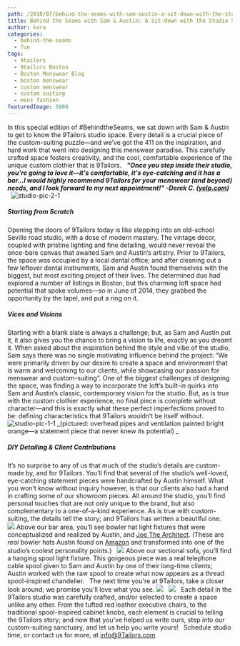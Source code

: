 ```yaml
---
path: /2018/07/behind-the-seams-with-sam-austin-a-sit-down-with-the-studio-space/
title: Behind the Seams with Sam & Austin: A Sit-down with the Studio Space
author: kara
categories: 
  - behind-the-seams
  - fun
tags: 
  - 9tailors
  - 9tailors Boston
  - Boston Menswear Blog
  - boston menswear
  - custom menswear
  - custom suiting
  - mens fashion
featuredImage: 5808
---
```

In this special edition of #BehindtheSeams, we sat down with Sam & Austin to get to know the 9Tailors studio space. Every detail is a crucial piece of the custom-suiting puzzle—and we’ve got the 411 on the inspiration, and hard work that went into designing this menswear paradise. This carefully crafted space fosters creativity, and the cool, comfortable experience of the unique custom clothier that is 9Tailors.   **_"Once you step inside their studio, you're going to love it—it's comfortable, it's eye-catching and it has a bar...I would highly recommend 9Tailors for your menswear (and beyond) needs, and I look forward to my next appointment!" -Derek C. ([yelp.com](https://www.yelp.com/biz/9tailors-boston?hrid=UCv0xhMipce6wwzIsV4yVA&rh_type=phrase&rh_ident=sam))_**   ![studio-pic-2-1](http://blog.9tailors.com/uploads/2018/07/studio-pic-2-1-768x1024.jpg)  

##### Starting from Scratch

Opening the doors of 9Tailors today is like stepping into an old-school Seville road studio, with a dose of modern mastery. The vintage décor, coupled with pristine lighting and fine detailing, would never reveal the once-bare canvas that awaited Sam and Austin’s artistry. Prior to 9Tailors, the space was occupied by a local dental office; and after cleaning out a few leftover dental instruments, Sam and Austin found themselves with the biggest, but most exciting project of their lives. The determined duo had explored a number of listings in Boston, but this charming loft space had potential that spoke volumes—so in June of 2014, they grabbed the opportunity by the lapel, and put a ring on it.  

##### Vices and Visions

Starting with a blank slate is always a challenge; but, as Sam and Austin put it, it also gives you the chance to bring a vision to life, exactly as you dreamt it. When asked about the inspiration behind the style and vibe of the studio, Sam says there was no single motivating influence behind the project: “We were primarily driven by our desire to create a space and environment that is warm and welcoming to our clients, while showcasing our passion for menswear and custom-suiting”. One of the biggest challenges of designing the space, was finding a way to incorporate the loft’s built-in quirks into Sam and Austin’s classic, contemporary vision for the studio. But, as is true with the custom clothier experience, no final piece is complete without character—and this is exactly what these perfect imperfections proved to be: defining characteristics that 9Tailors wouldn’t be itself without. ![studio-pic-1-1](http://blog.9tailors.com/uploads/2018/07/studio-pic-1-1-768x1024.jpg) _(pictured: overhead pipes and ventilation painted bright orange—a statement piece that never knew its potential) _  

##### DIY Detailing & Client Contributions

It’s no surprise to any of us that much of the studio’s details are custom-made by, and for 9Tailors. You’ll find that several of the studio’s well-loved, eye-catching statement pieces were handcrafted by Austin himself. What you won’t know without inquiry however, is that our clients also had a hand in crafting some of our showroom pieces. All around the studio, you’ll find personal touches that are not only unique to the brand, but also complementary to a one-of-a-kind experience. As is true with custom-suiting, the details tell the story; and 9Tailors has written a beautiful one.   ![](http://blog.9tailors.com/uploads/2018/07/IMG_3118-768x1024.jpg) Above our bar area, you’ll see bowler hat light fixtures that were conceptualized and realized by Austin, and [Joe The Architect](http://joethearchitect.com/). (These are _real_ bowler hats Austin found on [Amazon](https://www.amazon.com) and transformed into one of the studio’s coolest personality points.)   ![](http://blog.9tailors.com/uploads/2018/07/big-spool--768x1024.jpg) Above our sectional sofa, you’ll find a hanging spool light fixture. This gorgeous piece was a real telephone cable spool given to Sam and Austin by one of their long-time clients; Austin worked with the raw spool to create what now appears as a thread spool-inspired chandelier.   The next time you're at 9Tailors, take a closer look around; we promise you'll love what you see. ![](http://blog.9tailors.com/uploads/2018/07/card-holders--1024x768.jpg)   ![](http://blog.9tailors.com/uploads/2018/07/small-knobs-1024x1024.jpg)   Each detail in the 9Tailors studio was carefully crafted, and/or selected to create a space unlike any other. From the tufted red leather executive chairs, to the traditional spool-inspired cabinet knobs, each element is crucial to telling the 9Tailors story; and now that you’ve helped us write ours, step into our custom-suiting sanctuary, and let us help you write yours!   Schedule studio time, or contact us for more, at [info@9Tailors.com](mailto:info@9Tailors.com)